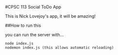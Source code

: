 #CPSC 113 Social ToDo App

This is Nick Lovejoy's app, it will be amazing!

##How to run this

you can run the server with...

    node index.js
    nodemon index.js (this allows automatic reloading)